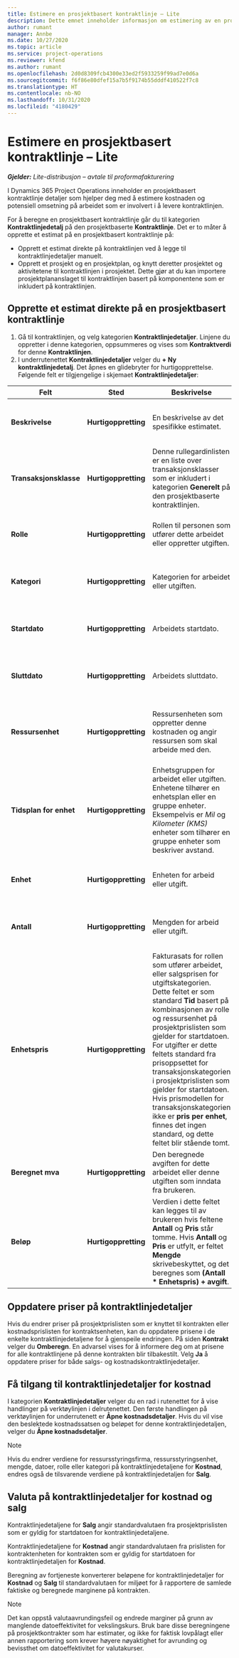 ```yaml
---
title: Estimere en prosjektbasert kontraktlinje – Lite
description: Dette emnet inneholder informasjon om estimering av en prosjektbasert kontraktlinje.
author: rumant
manager: Annbe
ms.date: 10/27/2020
ms.topic: article
ms.service: project-operations
ms.reviewer: kfend
ms.author: rumant
ms.openlocfilehash: 2d0d8309fcb4300e33ed2f5933259f99ad7e0d6a
ms.sourcegitcommit: f6f86e80dfef15a7b5f9174b55dddf410522f7c8
ms.translationtype: HT
ms.contentlocale: nb-NO
ms.lasthandoff: 10/31/2020
ms.locfileid: "4180429"
---
```

# <a name="estimate-a-projectbased-contract-line---lite"></a>Estimere en prosjektbasert kontraktlinje – Lite

_**Gjelder:** Lite-distribusjon – avtale til proformafakturering_

I Dynamics 365 Project Operations inneholder en prosjektbasert kontraktlinje detaljer som hjelper deg med å estimere kostnaden og potensiell omsetning på arbeidet som er involvert i å levere kontraktlinjen.

For å beregne en prosjektbasert kontraktlinje går du til kategorien **Kontraktlinjedetalj** på den prosjektbaserte **Kontraktlinje**.  Det er to måter å opprette et estimat på en prosjektbasert kontraktlinje på:

   - Opprett et estimat direkte på kontraktlinjen ved å legge til kontraktlinjedetaljer manuelt.
   - Opprett et prosjekt og en prosjektplan, og knytt deretter prosjektet og aktivitetene til kontraktlinjen i prosjektet. Dette gjør at du kan importere prosjektplananslaget til kontraktlinjen basert på komponentene som er inkludert på kontraktlinjen.

## <a name="create-an-estimation-directly-on-a-projectbased-contract-line"></a>Opprette et estimat direkte på en prosjektbasert kontraktlinje

1. Gå til kontraktlinjen, og velg kategorien **Kontraktlinjedetaljer**. Linjene du oppretter i denne kategorien, oppsummeres og vises som **Kontraktverdi** for denne **Kontraktlinjen**. 
2. I underrutenettet **Kontraktlinjedetaljer** velger du **+ Ny kontraktlinjedetalj**. Det åpnes en glidebryter for hurtigopprettelse. Følgende felt er tilgjengelige i skjemaet **Kontraktlinjedetaljer**:

| Felt | Sted | Beskrivelse | Nedstrøms påvirkning |
| --- | --- | --- | --- |
| **Beskrivelse** | **Hurtigoppretting** | En beskrivelse av det spesifikke estimatet. | Dette feltet brukes som standard for den relaterte kontraktlinjedetaljen for kostnader som opprettes automatisk. |
| **Transaksjonsklasse** | **Hurtigoppretting** | Denne rullegardinlisten er en liste over transaksjonsklasser som er inkludert i kategorien **Generelt** på den prosjektbaserte kontraktlinjen. | Dette feltet brukes som standard for den relaterte kontraktlinjedetaljen for kostnader som opprettes automatisk. |
| **Rolle** | **Hurtigoppretting** | Rollen til personen som utfører dette arbeidet eller oppretter utgiften. | Dette feltet brukes som standard for den relaterte kontraktlinjedetaljen for kostnader som opprettes automatisk. |
| **Kategori** | **Hurtigoppretting** | Kategorien for arbeidet eller utgiften. | Dette feltet brukes som standard for den relaterte kontraktlinjedetaljen for kostnader som opprettes automatisk. |
| **Startdato** | **Hurtigoppretting** | Arbeidets startdato. | Dette feltet brukes som standard for den relaterte kontraktlinjedetaljen for kostnader som opprettes automatisk. |
| **Sluttdato** | **Hurtigoppretting** | Arbeidets sluttdato. | Dette feltet brukes som standard for den relaterte kontraktlinjedetaljen for kostnaden som opprettes automatisk. |
| **Ressursenhet** | **Hurtigoppretting** | Ressursenheten som oppretter denne kostnaden og angir ressursen som skal arbeide med den. | Dette feltet brukes som standard for den relaterte kontraktlinjedetaljen for kostnader som opprettes automatisk. Dette feltet brukes også ved henting av kostpris. |
| **Tidsplan for enhet** | **Hurtigoppretting** | Enhetsgruppen for arbeidet eller utgiften. Enhetene tilhører en enhetsplan eller en gruppe enheter. Eksempelvis er *Mil* og *Kilometer (KMS)* enheter som tilhører en gruppe enheter som beskriver avstand. | Dette feltet brukes som standard for den relaterte kontraktlinjedetaljen for kostnader som opprettes automatisk. |
| **Enhet** | **Hurtigoppretting** | Enheten for arbeid eller utgift. | Dette feltet brukes som standard for den relaterte kontraktlinjedetaljen for kostnader som opprettes automatisk. |
| **Antall** | **Hurtigoppretting** | Mengden for arbeid eller utgift. | Dette feltet brukes som standard for den relaterte kontraktlinjedetaljen for kostnader som opprettes automatisk. |
| **Enhetspris** | **Hurtigoppretting** | Fakturasats for rollen som utfører arbeidet, eller salgsprisen for utgiftskategorien. Dette feltet er som standard **Tid** basert på kombinasjonen av rolle og ressursenhet på prosjektprislisten som gjelder for startdatoen. For utgifter er dette feltets standard fra prisoppsettet for transaksjonskategorien i prosjektprislisten som gjelder for startdatoen. Hvis prismodellen for transaksjonskategorien ikke er **pris per enhet**, finnes det ingen standard, og dette feltet blir stående tomt. | Kostnadssatsen for rollen som utfører arbeidet, eller kostnad per enhet for utgiftskategorien. Dette feltet er som standard angitt til **Tid basert på rolle** og ressursenhetskombinasjonen på rolleprislinjen for kostprislisten som er knyttet til kontraktsenheten som er gjeldende for startdatoen. For utgifter er dette feltets standard basert på kategoriprislinjen for kostprislisten som er knyttet til kontraktenheten som gjelder for startdatoen. Hvis prismodellen for transaksjonskategorien ikke er pris per enhet, finnes det ingen standard, og dette feltet blir stående tomt. |
| **Beregnet mva** | **Hurtigoppretting** | Den beregnede avgiften for dette arbeidet eller denne utgiften som inndata fra brukeren. | Den beregnede avgiften for dette arbeidet eller denne utgiften som inndata fra brukeren. |
| **Beløp** | **Hurtigoppretting** | Verdien i dette feltet kan legges til av brukeren hvis feltene **Antall** og **Pris** står tomme. Hvis **Antall** og **Pris** er utfylt, er feltet **Mengde** skrivebeskyttet, og det beregnes som **(Antall \* Enhetspris) + avgift**. | &nbsp; |

## <a name="update-prices-on-contract-line-details"></a>Oppdatere priser på kontraktlinjedetaljer

Hvis du endrer priser på prosjektprislisten som er knyttet til kontrakten eller kostnadsprislisten for kontraktsenheten, kan du oppdatere prisene i de enkelte kontraktlinjedetaljene for å gjenspeile endringen. På siden **Kontrakt** velger du **Omberegn**. En advarsel vises for å informere deg om at prisene for alle kontraktlinjene på denne kontrakten blir tilbakestilt. Velg **Ja** å oppdatere priser for både salgs- og kostnadskontraktlinjedetaljer.

## <a name="access-contract-line-details-for-cost"></a>Få tilgang til kontraktlinjedetaljer for kostnad

I kategorien **Kontraktlinjedetaljer** velger du en rad i rutenettet for å vise handlinger på verktøylinjen i delrutenettet. Den første handlingen på verktøylinjen for underrutenett er **Åpne kostnadsdetaljer**. Hvis du vil vise den beslektede kostnadssatsen og beløpet for denne kontraktlinjedetaljen, velger du **Åpne kostnadsdetaljer**. 

> [!NOTE]
> Hvis du endrer verdiene for ressursstyringsfirma, ressursstyringsenhet, mengde, datoer, rolle eller kategori på kontraktlinjedetaljene for **Kostnad**, endres også de tilsvarende verdiene på kontraktlinjedetaljen for **Salg**.

## <a name="currency-on-contract-line-details-for-cost-and-sales"></a>Valuta på kontraktlinjedetaljer for kostnad og salg

Kontraktlinjedetaljene for **Salg** angir standardvalutaen fra prosjektprislisten som er gyldig for startdatoen for kontraktlinjedetaljene.

Kontraktlinjedetaljene for **Kostnad** angir standardvalutaen fra prislisten for kontraktenheten for kontrakten som er gyldig for startdatoen for kontraktlinjedetaljen for **Kostnad**.

Beregning av fortjeneste konverterer beløpene for kontraktlinjedetaljer for **Kostnad** og **Salg** til standardvalutaen for miljøet for å rapportere de samlede faktiske og beregnede marginene på kontrakten.

> [!NOTE]
> Det kan oppstå valutaavrundingsfeil og endrede marginer på grunn av manglende datoeffektivitet for vekslingskurs. Bruk bare disse beregningene på prosjektkontrakter som har estimater, og ikke for faktisk lovpålagt eller annen rapportering som krever høyere nøyaktighet for avrunding og bevissthet om datoeffektivitet for valutakurser.
